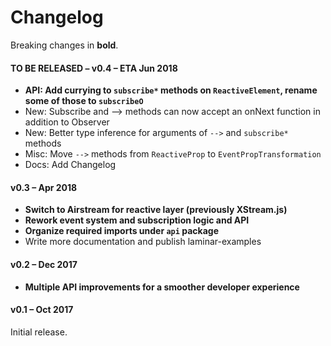 # Changelog

Breaking changes in **bold**.

#### TO BE RELEASED – v0.4 – ETA Jun 2018

* **API: Add currying to `subscribe*` methods on `ReactiveElement`, rename some of those to `subscribeO`**
* New: Subscribe and --> methods can now accept an onNext function in addition to Observer
* New: Better type inference for arguments of `-->` and `subscribe*` methods
* Misc: Move `-->` methods from `ReactiveProp` to `EventPropTransformation`
* Docs: Add Changelog

#### v0.3 – Apr 2018

* **Switch to Airstream for reactive layer (previously XStream.js)**
* **Rework event system and subscription logic and API**
* **Organize required imports under `api` package**
* Write more documentation and publish laminar-examples


#### v0.2 – Dec 2017

* **Multiple API improvements for a smoother developer experience**


#### v0.1 – Oct 2017

Initial release.

